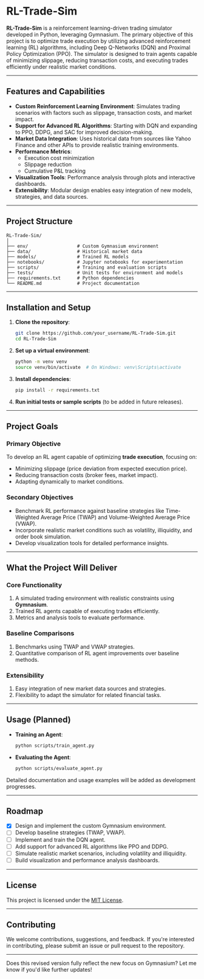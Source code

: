 # RL-Trade-Sim

**RL-Trade-Sim** is a reinforcement learning-driven trading simulator developed in Python, leveraging Gymnasium. The primary objective of this project is to optimize trade execution by utilizing advanced reinforcement learning (RL) algorithms, including Deep Q-Networks (DQN) and Proximal Policy Optimization (PPO). The simulator is designed to train agents capable of minimizing slippage, reducing transaction costs, and executing trades efficiently under realistic market conditions.

---

## Features and Capabilities

- **Custom Reinforcement Learning Environment**: Simulates trading scenarios with factors such as slippage, transaction costs, and market impact.
- **Support for Advanced RL Algorithms**: Starting with DQN and expanding to PPO, DDPG, and SAC for improved decision-making.
- **Market Data Integration**: Uses historical data from sources like Yahoo Finance and other APIs to provide realistic training environments.
- **Performance Metrics**:
  - Execution cost minimization
  - Slippage reduction
  - Cumulative P&L tracking
- **Visualization Tools**: Performance analysis through plots and interactive dashboards.
- **Extensibility**: Modular design enables easy integration of new models, strategies, and data sources.

---

## Project Structure

```
RL-Trade-Sim/
│
├── env/                  # Custom Gymnasium environment
├── data/                 # Historical market data
├── models/               # Trained RL models
├── notebooks/            # Jupyter notebooks for experimentation
├── scripts/              # Training and evaluation scripts
├── tests/                # Unit tests for environment and models
├── requirements.txt      # Python dependencies
└── README.md             # Project documentation
```

---

## Installation and Setup

1. **Clone the repository**:
   ```bash
   git clone https://github.com/your_username/RL-Trade-Sim.git
   cd RL-Trade-Sim
   ```

2. **Set up a virtual environment**:
   ```bash
   python -m venv venv
   source venv/bin/activate  # On Windows: venv\Scripts\activate
   ```

3. **Install dependencies**:
   ```bash
   pip install -r requirements.txt
   ```

4. **Run initial tests or sample scripts** (to be added in future releases).

---

## Project Goals

### Primary Objective
To develop an RL agent capable of optimizing **trade execution**, focusing on:
- Minimizing slippage (price deviation from expected execution price).
- Reducing transaction costs (broker fees, market impact).
- Adapting dynamically to market conditions.

### Secondary Objectives
- Benchmark RL performance against baseline strategies like Time-Weighted Average Price (TWAP) and Volume-Weighted Average Price (VWAP).
- Incorporate realistic market conditions such as volatility, illiquidity, and order book simulation.
- Develop visualization tools for detailed performance insights.

---

## What the Project Will Deliver

### Core Functionality
1. A simulated trading environment with realistic constraints using **Gymnasium**.
2. Trained RL agents capable of executing trades efficiently.
3. Metrics and analysis tools to evaluate performance.

### Baseline Comparisons
1. Benchmarks using TWAP and VWAP strategies.
2. Quantitative comparison of RL agent improvements over baseline methods.

### Extensibility
1. Easy integration of new market data sources and strategies.
2. Flexibility to adapt the simulator for related financial tasks.

---

## Usage (Planned)

- **Training an Agent**:
  ```bash
  python scripts/train_agent.py
  ```
- **Evaluating the Agent**:
  ```bash
  python scripts/evaluate_agent.py
  ```

Detailed documentation and usage examples will be added as development progresses.

---

## Roadmap

- [x] Design and implement the custom Gymnasium environment.
- [ ] Develop baseline strategies (TWAP, VWAP).
- [ ] Implement and train the DQN agent.
- [ ] Add support for advanced RL algorithms like PPO and DDPG.
- [ ] Simulate realistic market scenarios, including volatility and illiquidity.
- [ ] Build visualization and performance analysis dashboards.

---

## License

This project is licensed under the [MIT License](LICENSE).

---

## Contributing

We welcome contributions, suggestions, and feedback. If you're interested in contributing, please submit an issue or pull request to the repository.

---

Does this revised version fully reflect the new focus on Gymnasium? Let me know if you'd like further updates!
